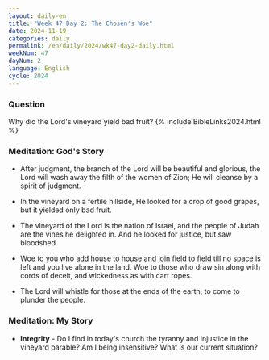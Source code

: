 ```yaml
---
layout: daily-en
title: "Week 47 Day 2: The Chosen's Woe"
date: 2024-11-19
categories: daily
permalink: /en/daily/2024/wk47-day2-daily.html
weekNum: 47
dayNum: 2
language: English
cycle: 2024
---
```

### Question     
Why did the Lord's vineyard yield bad fruit?
{% include BibleLinks2024.html %}

### Meditation: God's Story   
+ After judgment, the branch of the Lord will be beautiful and glorious, the Lord will wash away the filth of the women of Zion; He will cleanse by a spirit of judgment. 

+ In the vineyard on a fertile hillside, He looked for a crop of good grapes, but it yielded only bad fruit. 

+ The vineyard of the Lord is the nation of Israel, and the people of Judah are the vines he delighted in. And he looked for justice, but saw bloodshed. 

+ Woe to you who add house to house and join field to field till no space is left and you live alone in the land. Woe to those who draw sin along with cords of deceit, and wickedness as with cart ropes. 

+ The Lord will whistle for those at the ends of the earth, to come to plunder the people. 

### Meditation: My Story   
+ **Integrity** - Do I find in today's church the tyranny and injustice in the vineyard parable? Am I being insensitive? What is our current situation? 
